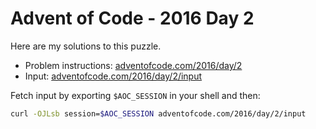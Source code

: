 # Advent of Code - 2016 Day 2
Here are my solutions to this puzzle.

* Problem instructions: [adventofcode.com/2016/day/2](https://adventofcode.com/2016/day/2)
* Input: [adventofcode.com/2016/day/2/input](https://adventofcode.com/2016/day/2/input)

Fetch input by exporting `$AOC_SESSION` in your shell and then:
```bash
curl -OJLsb session=$AOC_SESSION adventofcode.com/2016/day/2/input
```
